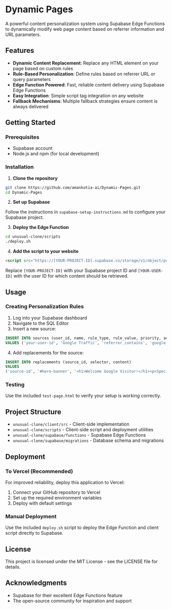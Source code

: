 # Dynamic Pages

A powerful content personalization system using Supabase Edge Functions to dynamically modify web page content based on referrer information and URL parameters.

## Features

- **Dynamic Content Replacement**: Replace any HTML element on your page based on custom rules
- **Rule-Based Personalization**: Define rules based on referrer URL or query parameters
- **Edge Function Powered**: Fast, reliable content delivery using Supabase Edge Functions
- **Easy Integration**: Simple script tag integration on any website
- **Fallback Mechanisms**: Multiple fallback strategies ensure content is always delivered

## Getting Started

### Prerequisites

- Supabase account
- Node.js and npm (for local development)

### Installation

1. **Clone the repository**

```bash
git clone https://github.com/amankotia-ai/Dynamic-Pages.git
cd Dynamic-Pages
```

2. **Set up Supabase**

Follow the instructions in `supabase-setup-instructions.md` to configure your Supabase project.

3. **Deploy the Edge Function**

```bash
cd unusual-clone/scripts
./deploy.sh
```

4. **Add the script to your website**

```html
<script src="https://[YOUR-PROJECT-ID].supabase.co/storage/v1/object/public/scripts/unusual.js?user_id=[YOUR-USER-ID]"></script>
```

Replace `[YOUR-PROJECT-ID]` with your Supabase project ID and `[YOUR-USER-ID]` with the user ID for which content should be retrieved.

## Usage

### Creating Personalization Rules

1. Log into your Supabase dashboard
2. Navigate to the SQL Editor
3. Insert a new source:

```sql
INSERT INTO sources (user_id, name, rule_type, rule_value, priority, active)
VALUES ('your-user-id', 'Google Traffic', 'referrer_contains', 'google.com', 1, true);
```

4. Add replacements for the source:

```sql
INSERT INTO replacements (source_id, selector, content)
VALUES 
('source-id', '#hero-banner', '<h1>Welcome Google Visitor!</h1><p>Special content just for you.</p>');
```

### Testing

Use the included `test-page.html` to verify your setup is working correctly.

## Project Structure

- `unusual-clone/client/src` - Client-side implementation
- `unusual-clone/scripts` - Client-side script and deployment utilities
- `unusual-clone/supabase/functions` - Supabase Edge Functions
- `unusual-clone/supabase/migrations` - Database schema and migrations

## Deployment

### To Vercel (Recommended)

For improved reliability, deploy this application to Vercel:

1. Connect your GitHub repository to Vercel
2. Set up the required environment variables
3. Deploy with default settings

### Manual Deployment

Use the included `deploy.sh` script to deploy the Edge Function and client script directly to Supabase.

## License

This project is licensed under the MIT License - see the LICENSE file for details.

## Acknowledgments

- Supabase for their excellent Edge Functions feature
- The open-source community for inspiration and support 